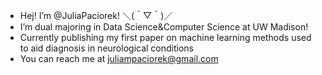 - Hej! I’m @JuliaPaciorek! ＼(＾▽＾)／
- I’m dual majoring in Data Science&Computer Science at UW Madison!
- Currently publishing my first paper on machine learning methods used to aid diagnosis in neurological conditions
- You can reach me at juliampaciorek@gmail.com

<!---
JuliaPaciorek/JuliaPaciorek is a ✨ special ✨ repository because its `README.md` (this file) appears on your GitHub profile.
You can click the Preview link to take a look at your changes.
--->
